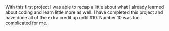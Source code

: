 With this first project I was able to recap a little about what I already learned about coding and learn little more as well. I have completed this project and have done all of the extra credit up until #10. Number 10 was too complicated for me.